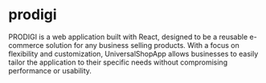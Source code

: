 # prodigi
PRODIGI is a web application built with React, designed to be a reusable e-commerce solution for any business selling products. With a focus on flexibility and customization, UniversalShopApp allows businesses to easily tailor the application to their specific needs without compromising performance or usability.
